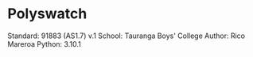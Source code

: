 # Polyswatch

Standard: 91883 (AS1.7) v.1
School: Tauranga Boys' College
Author: Rico Mareroa
Python: 3.10.1